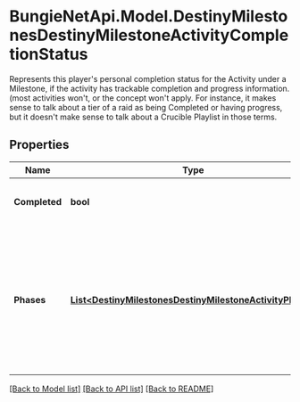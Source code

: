 # BungieNetApi.Model.DestinyMilestonesDestinyMilestoneActivityCompletionStatus
Represents this player's personal completion status for the Activity under a Milestone, if the activity has trackable completion and progress information. (most activities won't, or the concept won't apply. For instance, it makes sense to talk about a tier of a raid as being Completed or having progress, but it doesn't make sense to talk about a Crucible Playlist in those terms.
## Properties

Name | Type | Description | Notes
------------ | ------------- | ------------- | -------------
**Completed** | **bool** | If the activity has been \&quot;completed\&quot;, that information will be returned here. | [optional] 
**Phases** | [**List&lt;DestinyMilestonesDestinyMilestoneActivityPhase&gt;**](DestinyMilestonesDestinyMilestoneActivityPhase.md) | If the Activity has discrete \&quot;phases\&quot; that we can track, that info will be here. Otherwise, this value will be NULL. Note that this is a list and not a dictionary: the order implies the ascending order of phases or progression in this activity. | [optional] 

[[Back to Model list]](../README.md#documentation-for-models) [[Back to API list]](../README.md#documentation-for-api-endpoints) [[Back to README]](../README.md)

